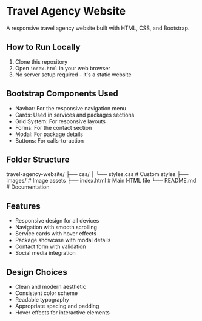 
# Travel Agency Website

A responsive travel agency website built with HTML, CSS, and Bootstrap.

## How to Run Locally

1. Clone this repository
2. Open `index.html` in your web browser
3. No server setup required - it's a static website

## Bootstrap Components Used

- Navbar: For the responsive navigation menu
- Cards: Used in services and packages sections
- Grid System: For responsive layouts
- Forms: For the contact section
- Modal: For package details
- Buttons: For calls-to-action

## Folder Structure


travel-agency-website/
├── css/
│   └── styles.css          # Custom styles
├── images/                 # Image assets
├── index.html             # Main HTML file
└── README.md              # Documentation


## Features

- Responsive design for all devices
- Navigation with smooth scrolling
- Service cards with hover effects
- Package showcase with modal details
- Contact form with validation
- Social media integration

## Design Choices

- Clean and modern aesthetic
- Consistent color scheme
- Readable typography
- Appropriate spacing and padding
- Hover effects for interactive elements
